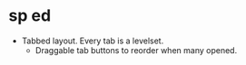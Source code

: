 # sp ed

- Tabbed layout. Every tab is a levelset.
  - Draggable tab buttons to reorder when many opened.
